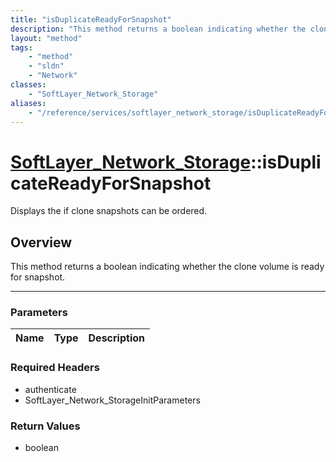 ```yaml
---
title: "isDuplicateReadyForSnapshot"
description: "This method returns a boolean indicating whether the clone volume is ready for snapshot."
layout: "method"
tags:
    - "method"
    - "sldn"
    - "Network"
classes:
    - "SoftLayer_Network_Storage"
aliases:
    - "/reference/services/softlayer_network_storage/isDuplicateReadyForSnapshot"
---
```

# [SoftLayer_Network_Storage](/reference/services/SoftLayer_Network_Storage)::isDuplicateReadyForSnapshot

Displays the if clone snapshots can be ordered.


## Overview 
This method returns a boolean indicating whether the clone volume is ready for snapshot. 

-----

### Parameters 
|Name | Type | Description |
| --- | --- | --- |


### Required Headers
* authenticate
* SoftLayer_Network_StorageInitParameters


### Return Values
* boolean




